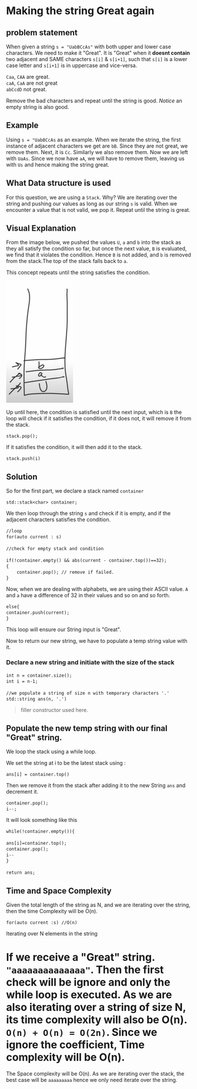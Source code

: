 # Making the string Great again

## problem statement 

When given a string `s = "UabBCcAs"` with both upper and lower case characters. 
We need to make it "Great". It is "Great" when it **doesnt contain** two adjacent and SAME characters `s[i]` & `s[i+1]`, such that `s[i]` is a lower case letter and `s[i+1]` is in uppercase and vice-versa.


`Caa`, `CAA` are great.<br>
`caA`, `CaA` are not great<br>
`abCcdD` not great.

Remove the bad characters and repeat until the string is good.
*Notice* an empty string is also good.

## Example

Using `s = "UabBCcAs` as an example. When we iterate the string, the first instance of adjacent characters we get are `bB`. Since they are not great, we remove them. Next, it is `Cc`. Similarly we also remove them. Now we are left with `UaAs`. Since we now have `aA`, we will have to remove them, leaving us with `Us` and hence making the string great.

## What Data structure is used

For this question, we are using a `Stack`. Why? We are iterating over the string and pushing our values as long as our string `s` is valid. When we encounter a value that is not valid, we pop it. Repeat until the string is great. 


## Visual Explanation
From the image below, we pushed the values `U`, `a` and `b` into the stack as they all satisfy the condition so far, but once the next value, `B` is evaluated, we find that it violates the condition. Hence `B` is not added, and `b` is removed from the stack.The top of the stack falls back to `a`.

This concept repeats until the string satisfies the condition. 

![first step](images/uab.jpg)

Up until here, the condition is satisfied until the next input, which is `B` the loop will check if it satisfies the condition, if it does not, it will remove it from the stack. 

```
stack.pop();
```
If it satisfies the condition, it will then add it to the stack.
```
stack.push(i)
```
## Solution

So for the first part, we declare a stack named `container`
```
std::stack<char> container;
```
We then loop through the string `s` and check if it is empty, and if the adjacent characters satisfies the condition.

```
//loop 
for(auto current : s)

//check for empty stack and condition

if(!container.empty() && abs(current - container.top())==32);
{
	container.pop(); // remove if failed.
}
```
Now, when we are dealing with alphabets, we are using their ASCII value. `A` and `a` have a difference of 32 in their values and so on and so forth. 


```
else{
container.push(current);
}
```
This loop will ensure our String input is "Great".

Now to return our new string, we have to populate a temp string value with it.

### Declare a new string and initiate with the size of the stack

```
int n = container.size();
int i = n-1; 

//we populate a string of size n with temporary characters '.'
std::string ans(n, '.')

```
>filler constructor used here. 

## Populate the new temp string with our final "Great" string.

We loop the stack using a while loop. <br>

We set the string at i to be the latest stack using : <br>
```
ans[i] = container.top()
```

Then we remove it from the stack after adding it to the new String `ans` and decrement it. 
```
container.pop();
i--;
```
It will look something like this

```
while(!container.empty()){

ans[i]=container.top();
container.pop();
i--
}

return ans;
```


## Time and Space Complexity 

Given the total length of the string as N, and we are iterating over the string, then the time Complexity will be O(n). 

```
for(auto current :s) //O(n)
```
Iterating over N elements in the string
# If we receive a "Great" string. `"aaaaaaaaaaaaaa"`. Then the first check will be ignore and only the while loop is executed. As we are also iterating over a string of size N, its time complexity will also be O(n). `O(n) + O(n) = O(2n)`. Since we ignore the coefficient, Time complexity will be O(n).

The Space complexity will be O(n). 
As we are iterating over the stack, the best case will be `aaaaaaaaa` hence we only need iterate over the string. 









